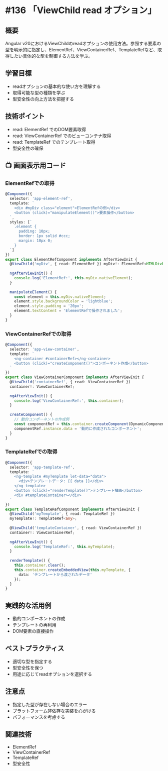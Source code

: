 # #136 「ViewChild read オプション」

## 概要
Angular v20におけるViewChildのreadオプションの使用方法。参照する要素の型を明示的に指定し、ElementRef、ViewContainerRef、TemplateRefなど、取得したい具体的な型を制御する方法を学ぶ。

## 学習目標
- readオプションの基本的な使い方を理解する
- 取得可能な型の種類を学ぶ
- 型安全性の向上方法を把握する

## 技術ポイント
- read: ElementRef でのDOM要素取得
- read: ViewContainerRef でのビューコンテナ取得
- read: TemplateRef でのテンプレート取得
- 型安全性の確保

## 📺 画面表示用コード

### ElementRefでの取得
```typescript
@Component({
  selector: 'app-element-ref',
  template: `
    <div #myDiv class="element">ElementRefの例</div>
    <button (click)="manipulateElement()">要素操作</button>
  `,
  styles: [`
    .element {
      padding: 10px;
      border: 1px solid #ccc;
      margin: 10px 0;
    }
  `]
})
export class ElementRefComponent implements AfterViewInit {
  @ViewChild('myDiv', { read: ElementRef }) myDiv!: ElementRef<HTMLDivElement>;
  
  ngAfterViewInit() {
    console.log('ElementRef:', this.myDiv.nativeElement);
  }
  
  manipulateElement() {
    const element = this.myDiv.nativeElement;
    element.style.backgroundColor = 'lightblue';
    element.style.padding = '20px';
    element.textContent = 'ElementRefで操作されました';
  }
}
```

### ViewContainerRefでの取得
```typescript
@Component({
  selector: 'app-view-container',
  template: `
    <ng-container #containerRef></ng-container>
    <button (click)="createComponent()">コンポーネント作成</button>
  `
})
export class ViewContainerComponent implements AfterViewInit {
  @ViewChild('containerRef', { read: ViewContainerRef }) 
  container!: ViewContainerRef;
  
  ngAfterViewInit() {
    console.log('ViewContainerRef:', this.container);
  }
  
  createComponent() {
    // 動的コンポーネントの作成例
    const componentRef = this.container.createComponent(DynamicComponent);
    componentRef.instance.data = '動的に作成されたコンポーネント';
  }
}
```

### TemplateRefでの取得
```typescript
@Component({
  selector: 'app-template-ref',
  template: `
    <ng-template #myTemplate let-data="data">
      <div>テンプレートデータ: {{ data }}</div>
    </ng-template>
    <button (click)="renderTemplate()">テンプレート描画</button>
    <div #templateContainer></div>
  `
})
export class TemplateRefComponent implements AfterViewInit {
  @ViewChild('myTemplate', { read: TemplateRef }) 
  myTemplate!: TemplateRef<any>;
  
  @ViewChild('templateContainer', { read: ViewContainerRef }) 
  container!: ViewContainerRef;
  
  ngAfterViewInit() {
    console.log('TemplateRef:', this.myTemplate);
  }
  
  renderTemplate() {
    this.container.clear();
    this.container.createEmbeddedView(this.myTemplate, {
      data: 'テンプレートから渡されたデータ'
    });
  }
}
```

## 実践的な活用例
- 動的コンポーネントの作成
- テンプレートの再利用
- DOM要素の直接操作

## ベストプラクティス
- 適切な型を指定する
- 型安全性を保つ
- 用途に応じてreadオプションを選択する

## 注意点
- 指定した型が存在しない場合のエラー
- プラットフォーム非依存な実装を心がける
- パフォーマンスを考慮する

## 関連技術
- ElementRef
- ViewContainerRef
- TemplateRef
- 型安全性
